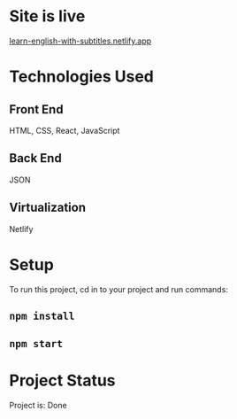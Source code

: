 # Site is live

[learn-english-with-subtitles.netlify.app](https://learn-english-with-subtitles.netlify.app/)

# Technologies Used

## Front End

HTML, CSS, React, JavaScript

## Back End

JSON

## Virtualization

Netlify

# Setup
To run this project, cd in to your project and run commands:

## `npm install`
## `npm start`

# Project Status
Project is: Done

